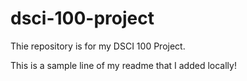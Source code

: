 # dsci-100-project
Thie repository is for my DSCI 100 Project.

This is a sample line of my readme that I added locally!